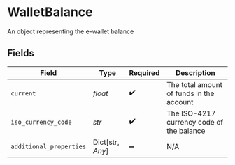 # WalletBalance

An object representing the e-wallet balance


## Fields

| Field                                     | Type                                      | Required                                  | Description                               |
| ----------------------------------------- | ----------------------------------------- | ----------------------------------------- | ----------------------------------------- |
| `current`                                 | *float*                                   | :heavy_check_mark:                        | The total amount of funds in the account  |
| `iso_currency_code`                       | *str*                                     | :heavy_check_mark:                        | The ISO-4217 currency code of the balance |
| `additional_properties`                   | Dict[str, *Any*]                          | :heavy_minus_sign:                        | N/A                                       |